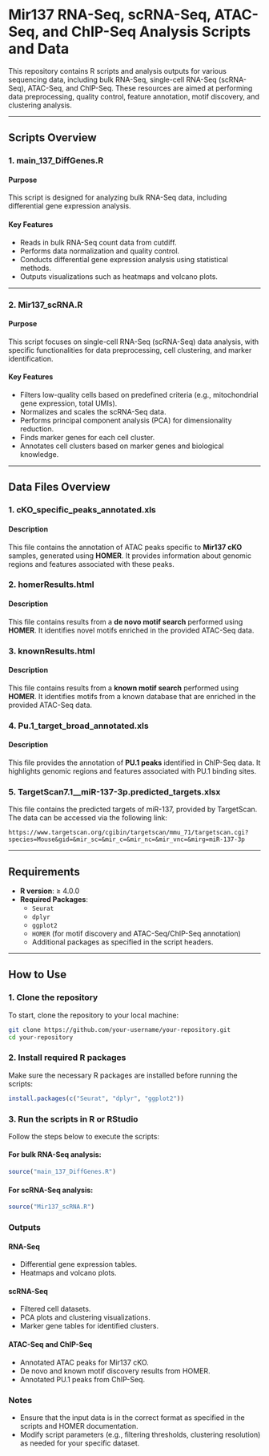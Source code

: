 # Mir137 RNA-Seq, scRNA-Seq, ATAC-Seq, and ChIP-Seq Analysis Scripts and Data

This repository contains R scripts and analysis outputs for various sequencing data, including bulk RNA-Seq, single-cell RNA-Seq (scRNA-Seq), ATAC-Seq, and ChIP-Seq. These resources are aimed at performing data preprocessing, quality control, feature annotation, motif discovery, and clustering analysis.

---

## Scripts Overview

### 1. **main_137_DiffGenes.R**
#### Purpose
This script is designed for analyzing bulk RNA-Seq data, including differential gene expression analysis.

#### Key Features
- Reads in bulk RNA-Seq count data from cutdiff.
- Performs data normalization and quality control.
- Conducts differential gene expression analysis using statistical methods.
- Outputs visualizations such as heatmaps and volcano plots.

---

### 2. **Mir137_scRNA.R**
#### Purpose
This script focuses on single-cell RNA-Seq (scRNA-Seq) data analysis, with specific functionalities for data preprocessing, cell clustering, and marker identification.

#### Key Features
- Filters low-quality cells based on predefined criteria (e.g., mitochondrial gene expression, total UMIs).
- Normalizes and scales the scRNA-Seq data.
- Performs principal component analysis (PCA) for dimensionality reduction.
- Finds marker genes for each cell cluster.
- Annotates cell clusters based on marker genes and biological knowledge.

---

## Data Files Overview

### 1. **cKO_specific_peaks_annotated.xls**
#### Description
This file contains the annotation of ATAC peaks specific to **Mir137 cKO** samples, generated using **HOMER**. It provides information about genomic regions and features associated with these peaks.

### 2. **homerResults.html**
#### Description
This file contains results from a **de novo motif search** performed using **HOMER**. It identifies novel motifs enriched in the provided ATAC-Seq data.

### 3. **knownResults.html**
#### Description
This file contains results from a **known motif search** performed using **HOMER**. It identifies motifs from a known database that are enriched in the provided ATAC-Seq data.

### 4. **Pu.1_target_broad_annotated.xls**
#### Description
This file provides the annotation of **PU.1 peaks** identified in ChIP-Seq data. It highlights genomic regions and features associated with PU.1 binding sites.

### 5. **TargetScan7.1__miR-137-3p.predicted_targets.xlsx**
This file contains the predicted targets of miR-137, provided by TargetScan. The data can be accessed via the following link:
```
https://www.targetscan.org/cgibin/targetscan/mmu_71/targetscan.cgi?species=Mouse&gid=&mir_sc=&mir_c=&mir_nc=&mir_vnc=&mirg=miR-137-3p
```
---

## Requirements

- **R version**: ≥ 4.0.0
- **Required Packages**:
  - `Seurat`
  - `dplyr`
  - `ggplot2`
  - `HOMER` (for motif discovery and ATAC-Seq/ChIP-Seq annotation)
  - Additional packages as specified in the script headers.

---

## How to Use

### 1. Clone the repository
To start, clone the repository to your local machine:
```bash
git clone https://github.com/your-username/your-repository.git
cd your-repository
```

### 2. Install required R packages

Make sure the necessary R packages are installed before running the scripts:
```R
install.packages(c("Seurat", "dplyr", "ggplot2"))
```
### 3. Run the scripts in R or RStudio

Follow the steps below to execute the scripts:
#### For bulk RNA-Seq analysis:
```R
source("main_137_DiffGenes.R")
```

#### For scRNA-Seq analysis:
```R
source("Mir137_scRNA.R")
```
### Outputs

#### RNA-Seq

- Differential gene expression tables.
- Heatmaps and volcano plots.

#### scRNA-Seq

- Filtered cell datasets.
- PCA plots and clustering visualizations.
- Marker gene tables for identified clusters.

#### ATAC-Seq and ChIP-Seq

- Annotated ATAC peaks for Mir137 cKO.
- De novo and known motif discovery results from HOMER.
- Annotated PU.1 peaks from ChIP-Seq.

### Notes

- Ensure that the input data is in the correct format as specified in the scripts and HOMER documentation.
- Modify script parameters (e.g., filtering thresholds, clustering resolution) as needed for your specific dataset.
